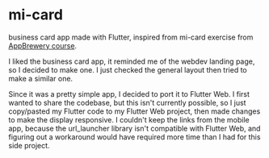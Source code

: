 # mi-card
business card app made with Flutter, inspired from mi-card exercise from [AppBrewery course](https://www.appbrewery.co/p/flutter-development-bootcamp-with-dart).

I liked the business card app, it reminded me of the webdev landing page, so I decided to make one. I just checked the general layout then tried to make a similar one.

Since it was a pretty simple app, I decided to port it to Flutter Web. I first wanted to share the codebase, but this isn't currently possible, so I just copy/pasted my Flutter code to my Flutter Web project, then made changes to make the display responsive. I couldn't keep the links from the mobile app, because the url_launcher library isn't compatible with Flutter Web, and figuring out a workaround would have required more time than I had for this side project.


